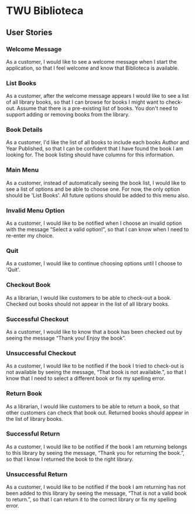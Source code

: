# TWU Biblioteca

## User Stories

### Welcome Message
As a customer, I would like to see a welcome message when I start the application, so that I feel
welcome and know that Biblioteca is available.

### List Books
As a customer, after the welcome message appears I would like to see a list of all library books, so that I can browse
for books I might want to check-out. Assume that there is a pre-existing list of books. You don't need to support adding
or removing books from the library.

### Book Details
As a customer, I'd like the list of all books to include each books Author and Year Published, so that I can be
confident that I have found the book I am looking for. The book listing should have columns for this information.

### Main Menu
As a customer, instead of automatically seeing the book list, I would like to see a list of options and be able to
choose one. For now, the only option should be 'List Books'. All future options should be added to this menu also.

### Invalid Menu Option
As a customer, I would like to be notified when I choose an invalid option with the message “Select a valid option!”,
so that I can know when I need to re-enter my choice.

### Quit
As a customer, I would like to continue choosing options until I choose to 'Quit'.

### Checkout Book
As a librarian, I would like customers to be able to check-out a book. Checked out books should not appear in the list
of all library books.

### Successful Checkout
As a customer, I would like to know that a book has been checked out by seeing the message “Thank you! Enjoy the book”.

### Unsuccessful Checkout
As a customer, I would like to be notified if the book I tried to check-out is not available by seeing the message,
“That book is not available.”, so that I know that I need to select a different book or fix my spelling error.

### Return Book
As a librarian, I would like customers to be able to return a book, so that other customers can check that book out.
Returned books should appear in the list of library books.

### Successful Return
As a customer, I would like to be notified if the book I am returning belongs to this library by seeing the message,
“Thank you for returning the book.”, so that I know I returned the book to the right library.

### Unsuccessful Return
As a customer, I would like to be notified if the book I am returning has not been added to this library by seeing the
message, “That is not a valid book to return.”, so that I can return it to the correct library or fix my spelling error.